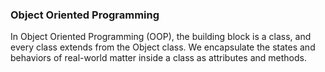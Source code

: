 ### Object Oriented Programming

In Object Oriented Programming (OOP), the building block is a class, and every class extends from the Object class. We encapsulate the states and behaviors of real-world matter inside a class as attributes and methods.